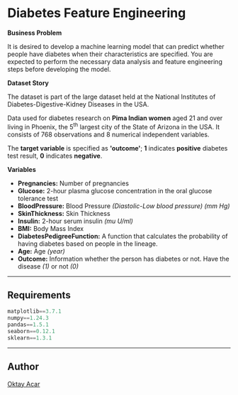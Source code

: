 # Diabetes Feature Engineering

**Business Problem**

It is desired to develop a machine learning model that can predict whether people have diabetes when their characteristics are specified. You are expected to perform the necessary data analysis and feature engineering steps before developing the model.

**Dataset Story**

The dataset is part of the large dataset held at the National Institutes of Diabetes-Digestive-Kidney Diseases in the USA.

Data used for diabetes research on **Pima Indian women** aged 21 and over living in Phoenix, the 5<sup>th</sup> largest city of the State of Arizona in the USA. It consists of 768 observations and 8 numerical independent variables.

The **target variable** is specified as **'outcome'**; **1** indicates **positive** diabetes test result, **0** indicates **negative**.

**Variables**
- **Pregnancies:** Number of pregnancies
- **Glucose:** 2-hour plasma glucose concentration in the oral glucose tolerance test
- **BloodPressure:** Blood Pressure *(Diastolic-Low blood pressure) (mm Hg)*
- **SkinThickness:** Skin Thickness
- **Insulin:** 2-hour serum insulin *(mu U/ml)*
- **BMI:** Body Mass Index
- **DiabetesPedigreeFunction:** A function that calculates the probability of having diabetes based on people in the lineage.
- **Age:** Age *(year)*
- **Outcome:** Information whether the person has diabetes or not. Have the disease *(1)* or not *(0)*

---

## Requirements
~~~python
matplotlib==3.7.1
numpy==1.24.3
pandas==1.5.1
seaborn==0.12.1
sklearn==1.3.1
~~~

---

## Author
[Oktay Acar](https://github.com/oktay-acar)